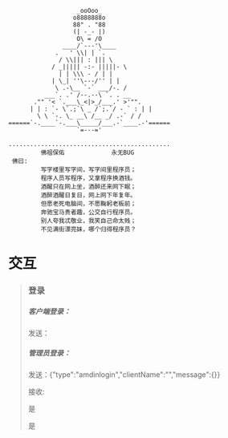 ```x
                   _ooOoo_  
                  o8888888o  
                  88" . "88  
                  (| -_- |)  
                   O\ = /O  
               ____/`---'\____  
             .   ' \\| | `.  
              / \\||| : ||| \  
            / _||||| -:- |||||- \  
              | | \\\ - / | |  
            | \_| ''\---/'' | |  
             \ .-\__ `-` ___/-. /  
          ___`. .' /--.--\ `. . __  
       ."" '< `.___\_<|>_/___.' >'"".  
      | | : `- \`.;`\ _ /`;.`/ - ` : | |  
        \ \ `-. \_ __\ /__ _/ .-` / /  
======`-.____`-.___\_____/___.-`____.-'======  
                   `=---='  

.............................................  
         佛祖保佑             永无BUG 
 佛曰:  
         写字楼里写字间，写字间里程序员；  
         程序人员写程序，又拿程序换酒钱。  
         酒醒只在网上坐，酒醉还来网下眠；  
         酒醉酒醒日复日，网上网下年复年。  
         但愿老死电脑间，不愿鞠躬老板前；  
         奔驰宝马贵者趣，公交自行程序员。  
         别人夸我忒敬业，我笑自己命太贱；
         不见满街漂亮妹，哪个归得程序员？ 
```





# 交互

> ### 登录
>
> ##### 客户端登录：
>
> 发送：
>
> 
>
> ##### 管理员登录：
>
> 发送：{"type":"amdinlogin","clientName":"","message":{}}
>
> 接收: 
>
> 是
>
> 是
>
> 



##### 


